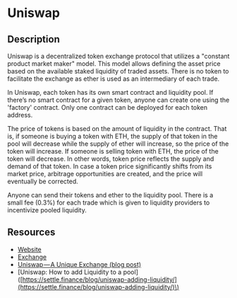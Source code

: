 # Uniswap

## Description

Uniswap is a decentralized token exchange protocol that utilizes a "constant product market maker" model. This model allows defining the asset price based on the available staked liquidity of traded assets. There is no token to facilitate the exchange as ether is used as an intermediary of each trade.

In Uniswap, each token has its own smart contract and liquidity pool. If there’s no smart contract for a given token, anyone can create one using the 'factory' contract. Only one contract can be deployed for each token address.

The price of tokens is based on the amount of liquidity in the contract. That is, if someone is buying a token with ETH, the supply of that token in the pool will decrease while the supply of ether will increase, so the price of the token will increase. If someone is selling token with ETH, the price of the token will decrease. In other words, token price reflects the supply and demand of that token. In case a token price significantly shifts from its market price, arbitrage opportunities are created, and the price will eventually be corrected.

Anyone can send their tokens and ether to the liquidity pool. There is a small fee \(0.3%\) for each trade which is given to liquidity providers to incentivize pooled liquidity.

## Resources

* [Website](https://uniswap.io/)
* [Exchange](https://uniswap.exchange/)
* [Uniswap — A Unique Exchange \(blog post\)](https://medium.com/@cyrus.younessi/uniswap-a-unique-exchange-f4ef44f807bf)
* \[Uniswap: How to add Liquidity to a pool\] \([https://settle.finance/blog/uniswap-adding-liquidity/](https://settle.finance/blog/uniswap-adding-liquidity/)\)

